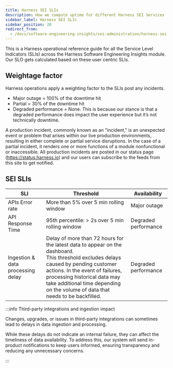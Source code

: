 ```yaml
---
title: Harness SEI SLIs
description: How we compute uptime for different Harness SEI Services
sidebar_label: Harness SEI SLIs
sidebar_position: 20
redirect_from:
  - /docs/software-engineering-insights/sei-administration/harness-sei-sli
---
```


This is a Harness operational reference guide for all the Service Level Indicators (SLIs) across the Harness Software Engineering Insights module. Our SLO gets calculated based on these user centric SLIs.

## Weightage factor

Harness operations apply a weighting factor to the SLIs post any incidents. 

- Major outage = 100% of the downtime hit 
- Partial = 30% of the downtime hit
- Degraded performance = None. This is because our stance is that a degraded performance does impact the user experience but it’s not technically downtime.

A production incident, commonly known as an "incident," is an unexpected event or problem that arises within our live production environments, resulting in either complete or partial service disruptions. In the case of a partial incident, it renders one or more functions of a module nonfunctional or inaccessible. All production incidents are posted in our status page (https://status.harness.io) and our users can subscribe to the feeds from this site to get notified. 

## SEI SLIs

| **SLI**         | **Threshold**                           | **Availability**|
|-------------------------------------------|-----------------|-----------------------------------------|
| APIs Error rate | More than 5% over 5 min rolling window | Major outage |
| API Response Time | 95th percentile: > 2s over 5 min rolling window | Degraded performance|
| Ingestion & data processing delay | Delay of more than 72 hours for the latest data to appear on the dashboard. <br />This threshold excludes delays caused by pending customer actions. In the event of failures, processing historical data may take additional time depending on the volume of data that needs to be backfilled. | Degraded performance |

:::info Third-party integrations and ingestion impact

Changes, upgrades, or issues in third-party integrations can sometimes lead to delays in data ingestion and processing.

While these delays do not indicate an internal failure, they can affect the timeliness of data availability. To address this, our system will send in-product notifications to keep users informed, ensuring transparency and reducing any unnecessary concerns.

:::





